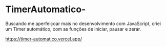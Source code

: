 # TimerAutomatico-
Buscando me aperfeiçoar mais no desenvolvimento com JavaScript, criei um Timer automático, com as funções de iniciar, pausar e zerar.

https://timer-automatico.vercel.app/
